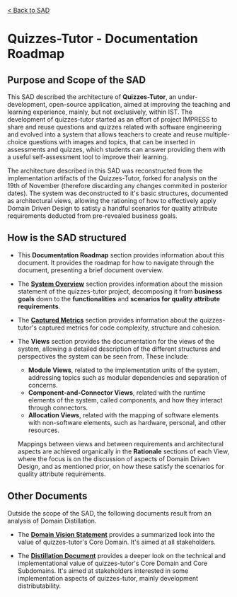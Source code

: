 [< Back to SAD](SAD.md)

# Quizzes-Tutor - Documentation Roadmap

## Purpose and Scope of the SAD

This SAD described the architecture of **Quizzes-Tutor**, an under-development, open-source application, aimed at improving the teaching and learning experience, mainly, but not exclusively, within IST. The development of quizzes-tutor started as an effort of project IMPRESS to share and reuse questions and quizzes related with software engineering and evolved into a system that allows teachers to create and reuse multiple-choice questions with images and topics, that can be inserted in assessments and quizzes, which students can answer providing them with a useful self-assessment tool to improve their learning. 

The architecture described in this SAD was reconstructed from the implementation artifacts of the Quizzes-Tutor, forked for analysis on the 19th of November (therefore discarding any changes commited in posterior dates). The system was deconstructed to it's basic structures, documented as architectural views, allowing the rationing of how to effectively apply Domain Driven Design to satisty a handful scenarios for quality attribute requirements deducted from pre-revealed business goals.


## How is the SAD structured 

- This **Documentation Roadmap** section provides information about this document. It provides the roadmap for how to navigate through the document, presenting a brief document overview.

- The **[System Overview](system_overview.md)** section provides information about the mission statement of the quizzes-tutor project, decomposing it from **business goals** down to the **functionalities** and **scenarios for quality attribute requirements**.

- The **[Captured Metrics](metrics/README.md)** section provides information about the quizzes-tutor's captured metrics for code complexity, structure and cohesion.

- The **Views** section provides the documentation for the views of the system, allowing a detailed description of the different structures and perspectives the system can be seen from. These include:
    - **Module Views**, related to the implementation units of the system, addressing topics such as modular dependencies and separation of concerns.
    - **Component-and-Connector Views**, related with the runtime elements of the system, called components, and how they interact through connectors. 
    - **Allocation Views**, related with the mapping of software elements with non-software elements, such as hardware, personal, and other resources.

    Mappings between views and between requirements and architectural aspects are achieved organically in the **Rationale** sections of each View, where the focus is on the discussion of aspects of Domain Driven Design, and as mentioned prior, on how these satisfy the scenarios for quality attribute requirements.

## Other Documents
Outside the scope of the SAD, the following documents result from an analysis of Domain Distillation. 

- The [**Domain Vision Statement**](domain_vision_statement.md) provides a summarized look into the value of quizzes-tutor's Core Domain. It's aimed at all stakeholders.

- The [**Distillation Document**](distillation_document.md) provides a deeper look on the technical and implementational value of quizzes-tutor's Core Domain and Core Subdomains. It's aimed at stakeholders interested in some implementation aspects of quizzes-tutor, mainly development distributability.
